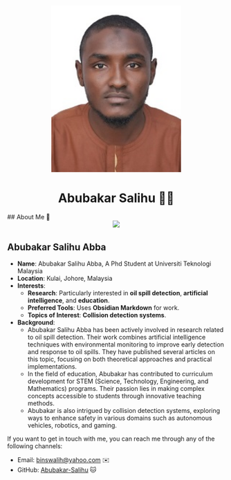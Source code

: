 

<div align="center"><img src="Passport Photograph.jpg" width="300" /></div>
<h1 align="center">Abubakar Salihu 👨‍💻</h1>
## About Me 🚀
<div align="center"><img src="https://github.com/drshahizan/BDM/assets/51344005/ffaa458f-d247-48f9-86f6-c4f88ebefaa5" width="600" /></div>

## Abubakar Salihu Abba

- **Name**: Abubakar Salihu Abba, A Phd Student at Universiti Teknologi Malaysia
- **Location**: Kulai, Johore, Malaysia
- **Interests**:
    - **Research**: Particularly interested in **oil spill detection**, **artificial intelligence**, and **education**.
    - **Preferred Tools**: Uses **Obsidian Markdown** for work.
    - **Topics of Interest**: **Collision detection systems**.
- **Background**:
    - Abubakar Salihu Abba has been actively involved in research related to oil spill detection. Their work combines artificial intelligence techniques with environmental monitoring to improve early detection and response to oil spills. They have published several articles on this topic, focusing on both theoretical approaches and practical implementations.
    - In the field of education, Abubakar has contributed to curriculum development for STEM (Science, Technology, Engineering, and Mathematics) programs. Their passion lies in making complex concepts accessible to students through innovative teaching methods.
    - Abubakar is also intrigued by collision detection systems, exploring ways to enhance safety in various domains such as autonomous vehicles, robotics, and gaming.

If you want to get in touch with me, you can reach me through any of the following channels:

- Email: binswalih@yahoo.com ✉️
- GitHub: [Abubakar-Salihu](https://github.com/Abubakar-Salihu) 🐱
